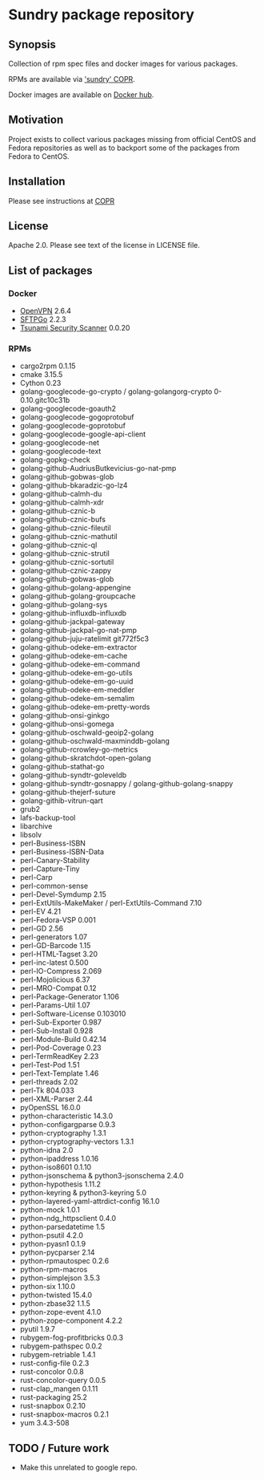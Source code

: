 <!--
SPDX-FileCopyrightText: Google Inc
SPDX-FileCopyrightText: 2025 Vladimir Rusinov <vladimir.rusinov@gmail.com>
SPDX-License-Identifier: Apache-2.0
-->

# Sundry package repository

## Synopsis

Collection of rpm spec files and docker images for various packages.

RPMs are available via ['sundry' COPR](https://copr.fedoraproject.org/coprs/vrusinov/sundry/).

Docker images are available on [Docker hub](https://hub.docker.com/u/vrusinov).

## Motivation

Project exists to collect various packages missing from official CentOS and
Fedora repositories as well as to backport some of the packages from Fedora to CentOS.

## Installation

Please see instructions at [COPR](https://copr.fedoraproject.org/coprs/vrusinov/sundry/)

## License

Apache 2.0.
Please see text of the license in LICENSE file.

## List of packages

### Docker

* [OpenVPN](https://openvpn.net/) 2.6.4
* [SFTPGo](https://github.com/drakkan/sftpgo) 2.2.3
* [Tsunami Security Scanner](https://github.com/google/tsunami-security-scanner)
  0.0.20

### RPMs

* cargo2rpm 0.1.15
* cmake 3.15.5
* Cython 0.23
* golang-googlecode-go-crypto / golang-golangorg-crypto 0-0.10.gitc10c31b
* golang-googlecode-goauth2
* golang-googlecode-gogoprotobuf
* golang-googlecode-goprotobuf
* golang-googlecode-google-api-client
* golang-googlecode-net
* golang-googlecode-text
* golang-gopkg-check
* golang-github-AudriusButkevicius-go-nat-pmp
* golang-github-gobwas-glob
* golang-github-bkaradzic-go-lz4
* golang-github-calmh-du
* golang-github-calmh-xdr
* golang-github-cznic-b
* golang-github-cznic-bufs
* golang-github-cznic-fileutil
* golang-github-cznic-mathutil
* golang-github-cznic-ql
* golang-github-cznic-strutil
* golang-github-cznic-sortutil
* golang-github-cznic-zappy
* golang-github-gobwas-glob
* golang-github-golang-appengine
* golang-github-golang-groupcache
* golang-github-golang-sys
* golang-github-influxdb-influxdb
* golang-github-jackpal-gateway
* golang-github-jackpal-go-nat-pmp
* golang-github-juju-ratelimit git772f5c3
* golang-github-odeke-em-extractor
* golang-github-odeke-em-cache
* golang-github-odeke-em-command
* golang-github-odeke-em-go-utils
* golang-github-odeke-em-go-uuid
* golang-github-odeke-em-meddler
* golang-github-odeke-em-semalim
* golang-github-odeke-em-pretty-words
* golang-github-onsi-ginkgo
* golang-github-onsi-gomega
* golang-github-oschwald-geoip2-golang
* golang-github-oschwald-maxminddb-golang
* golang-github-rcrowley-go-metrics
* golang-github-skratchdot-open-golang
* golang-github-stathat-go
* golang-github-syndtr-goleveldb
* golang-github-syndtr-gosnappy / golang-github-golang-snappy
* golang-github-thejerf-suture
* golang-githib-vitrun-qart
* grub2
* lafs-backup-tool
* libarchive
* libsolv
* perl-Business-ISBN
* perl-Business-ISBN-Data
* perl-Canary-Stability
* perl-Capture-Tiny
* perl-Carp
* perl-common-sense
* perl-Devel-Symdump 2.15
* perl-ExtUtils-MakeMaker / perl-ExtUtils-Command 7.10
* perl-EV 4.21
* perl-Fedora-VSP 0.001
* perl-GD 2.56
* perl-generators 1.07
* perl-GD-Barcode 1.15
* perl-HTML-Tagset 3.20
* perl-inc-latest 0.500
* perl-IO-Compress 2.069
* perl-Mojolicious 6.37
* perl-MRO-Compat 0.12
* perl-Package-Generator 1.106
* perl-Params-Util 1.07
* perl-Software-License 0.103010
* perl-Sub-Exporter 0.987
* perl-Sub-Install 0.928
* perl-Module-Build 0.42.14
* perl-Pod-Coverage 0.23
* perl-TermReadKey 2.23
* perl-Test-Pod 1.51
* perl-Text-Template 1.46
* perl-threads 2.02
* perl-Tk 804.033
* perl-XML-Parser 2.44
* pyOpenSSL 16.0.0
* python-characteristic 14.3.0
* python-configargparse 0.9.3
* python-cryptography 1.3.1
* python-cryptography-vectors 1.3.1
* python-idna 2.0
* python-ipaddress 1.0.16
* python-iso8601 0.1.10
* python-jsonschema & python3-jsonschema 2.4.0
* python-hypothesis 1.11.2
* python-keyring & python3-keyring 5.0
* python-layered-yaml-attrdict-config 16.1.0
* python-mock 1.0.1
* python-ndg\_httpsclient 0.4.0
* python-parsedatetime 1.5
* python-psutil 4.2.0
* python-pyasn1 0.1.9
* python-pycparser 2.14
* python-rpmautospec 0.2.6
* python-rpm-macros
* python-simplejson 3.5.3
* python-six 1.10.0
* python-twisted 15.4.0
* python-zbase32 1.1.5
* python-zope-event 4.1.0
* python-zope-component 4.2.2
* pyutil 1.9.7
* rubygem-fog-profitbricks 0.0.3
* rubygem-pathspec 0.0.2
* rubygem-retriable 1.4.1
* rust-config-file 0.2.3
* rust-concolor 0.0.8
* rust-concolor-query 0.0.5
* rust-clap_mangen 0.1.11
* rust-packaging 25.2
* rust-snapbox 0.2.10
* rust-snapbox-macros 0.2.1
* yum 3.4.3-508

## TODO / Future work

* Make this unrelated to google repo.

